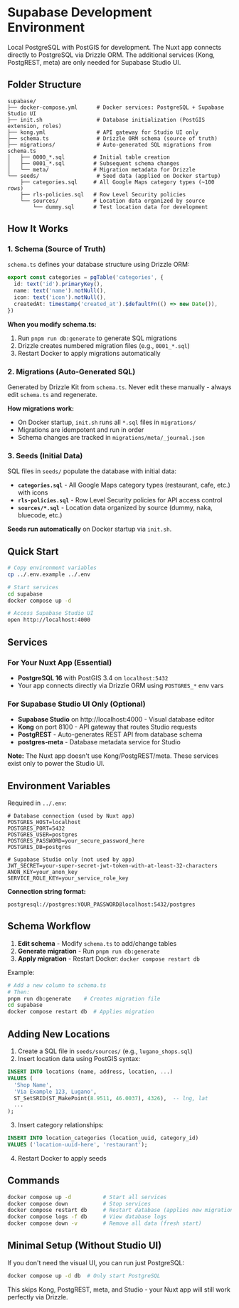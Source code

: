 # Supabase Development Environment

Local PostgreSQL with PostGIS for development. The Nuxt app connects directly to PostgreSQL via Drizzle ORM. The additional services (Kong, PostgREST, meta) are only needed for Supabase Studio UI.

## Folder Structure

```
supabase/
├── docker-compose.yml      # Docker services: PostgreSQL + Supabase Studio UI
├── init.sh                 # Database initialization (PostGIS extension, roles)
├── kong.yml                # API gateway for Studio UI only
├── schema.ts               # Drizzle ORM schema (source of truth)
├── migrations/             # Auto-generated SQL migrations from schema.ts
│   ├── 0000_*.sql         # Initial table creation
│   ├── 0001_*.sql         # Subsequent schema changes
│   └── meta/              # Migration metadata for Drizzle
└── seeds/                  # Seed data (applied on Docker startup)
    ├── categories.sql     # All Google Maps category types (~100 rows)
    ├── rls-policies.sql   # Row Level Security policies
    └── sources/           # Location data organized by source
        └── dummy.sql      # Test location data for development
```

## How It Works

### 1. Schema (Source of Truth)

`schema.ts` defines your database structure using Drizzle ORM:

```typescript
export const categories = pgTable('categories', {
  id: text('id').primaryKey(),
  name: text('name').notNull(),
  icon: text('icon').notNull(),
  createdAt: timestamp('created_at').$defaultFn(() => new Date()),
})
```

**When you modify schema.ts:**
1. Run `pnpm run db:generate` to generate SQL migrations
2. Drizzle creates numbered migration files (e.g., `0001_*.sql`)
3. Restart Docker to apply migrations automatically

### 2. Migrations (Auto-Generated SQL)

Generated by Drizzle Kit from `schema.ts`. Never edit these manually - always edit `schema.ts` and regenerate.

**How migrations work:**
- On Docker startup, `init.sh` runs all `*.sql` files in `migrations/`
- Migrations are idempotent and run in order
- Schema changes are tracked in `migrations/meta/_journal.json`

### 3. Seeds (Initial Data)

SQL files in `seeds/` populate the database with initial data:

- **`categories.sql`** - All Google Maps category types (restaurant, cafe, etc.) with icons
- **`rls-policies.sql`** - Row Level Security policies for API access control
- **`sources/*.sql`** - Location data organized by source (dummy, naka, bluecode, etc.)

**Seeds run automatically** on Docker startup via `init.sh`.

## Quick Start

```bash
# Copy environment variables
cp ../.env.example ../.env

# Start services
cd supabase
docker compose up -d

# Access Supabase Studio UI
open http://localhost:4000
```

## Services

### For Your Nuxt App (Essential)
- **PostgreSQL 16** with PostGIS 3.4 on `localhost:5432`
- Your app connects directly via Drizzle ORM using `POSTGRES_*` env vars

### For Supabase Studio UI Only (Optional)
- **Supabase Studio** on http://localhost:4000 - Visual database editor
- **Kong** on port 8100 - API gateway that routes Studio requests
- **PostgREST** - Auto-generates REST API from database schema
- **postgres-meta** - Database metadata service for Studio

**Note:** The Nuxt app doesn't use Kong/PostgREST/meta. These services exist only to power the Studio UI.

## Environment Variables

Required in `../.env`:

```env
# Database connection (used by Nuxt app)
POSTGRES_HOST=localhost
POSTGRES_PORT=5432
POSTGRES_USER=postgres
POSTGRES_PASSWORD=your_secure_password_here
POSTGRES_DB=postgres

# Supabase Studio only (not used by app)
JWT_SECRET=your-super-secret-jwt-token-with-at-least-32-characters
ANON_KEY=your_anon_key
SERVICE_ROLE_KEY=your_service_role_key
```

**Connection string format:**
```
postgresql://postgres:YOUR_PASSWORD@localhost:5432/postgres
```

## Schema Workflow

1. **Edit schema** - Modify `schema.ts` to add/change tables
2. **Generate migration** - Run `pnpm run db:generate`
3. **Apply migration** - Restart Docker: `docker compose restart db`

Example:
```bash
# Add a new column to schema.ts
# Then:
pnpm run db:generate    # Creates migration file
cd supabase
docker compose restart db  # Applies migration
```

## Adding New Locations

1. Create a SQL file in `seeds/sources/` (e.g., `lugano_shops.sql`)
2. Insert location data using PostGIS syntax:
```sql
INSERT INTO locations (name, address, location, ...)
VALUES (
  'Shop Name',
  'Via Example 123, Lugano',
  ST_SetSRID(ST_MakePoint(8.9511, 46.0037), 4326),  -- lng, lat
  ...
);
```
3. Insert category relationships:
```sql
INSERT INTO location_categories (location_uuid, category_id)
VALUES ('location-uuid-here', 'restaurant');
```
4. Restart Docker to apply seeds

## Commands

```bash
docker compose up -d          # Start all services
docker compose down           # Stop services
docker compose restart db     # Restart database (applies new migrations)
docker compose logs -f db     # View database logs
docker compose down -v        # Remove all data (fresh start)
```

## Minimal Setup (Without Studio UI)

If you don't need the visual UI, you can run just PostgreSQL:

```bash
docker compose up -d db  # Only start PostgreSQL
```

This skips Kong, PostgREST, meta, and Studio - your Nuxt app will still work perfectly via Drizzle.
